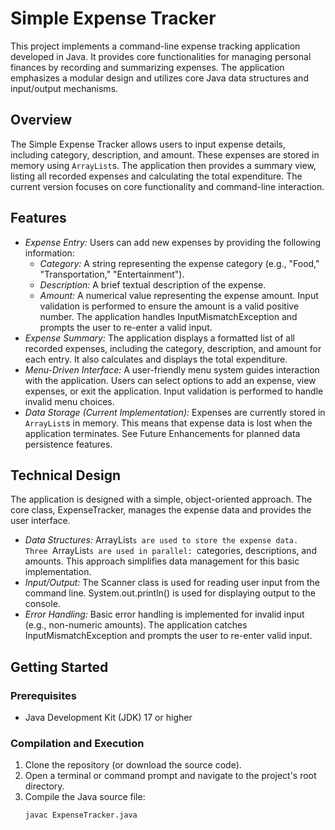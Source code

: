 # Simple Expense Tracker

This project implements a command-line expense tracking application developed in Java. It provides core functionalities for managing personal finances by recording and summarizing expenses.  The application emphasizes a modular design and utilizes core Java data structures and input/output mechanisms.

## Overview

The Simple Expense Tracker allows users to input expense details, including category, description, and amount. These expenses are stored in memory using `ArrayList`s.  The application then provides a summary view, listing all recorded expenses and calculating the total expenditure.  The current version focuses on core functionality and command-line interaction.

## Features

* *Expense Entry:*  Users can add new expenses by providing the following information:
    * *Category:* A string representing the expense category (e.g., "Food," "Transportation," "Entertainment").
    * *Description:* A brief textual description of the expense.
    * *Amount:* A numerical value representing the expense amount. Input validation is performed to ensure the amount is a valid positive number.  The application handles InputMismatchException and prompts the user to re-enter a valid input.
* *Expense Summary:* The application displays a formatted list of all recorded expenses, including the category, description, and amount for each entry.  It also calculates and displays the total expenditure.
* *Menu-Driven Interface:*  A user-friendly menu system guides interaction with the application.  Users can select options to add an expense, view expenses, or exit the application.  Input validation is performed to handle invalid menu choices.
* *Data Storage (Current Implementation):* Expenses are currently stored in `ArrayList`s in memory.  This means that expense data is lost when the application terminates. See Future Enhancements for planned data persistence features.

## Technical Design

The application is designed with a simple, object-oriented approach.  The core class, ExpenseTracker, manages the expense data and provides the user interface.

* *Data Structures:* ArrayList`s are used to store the expense data.  Three `ArrayList`s are used in parallel: `categories, descriptions, and amounts.  This approach simplifies data management for this basic implementation.
* *Input/Output:* The Scanner class is used for reading user input from the command line.  System.out.println() is used for displaying output to the console.
* *Error Handling:* Basic error handling is implemented for invalid input (e.g., non-numeric amounts).  The application catches InputMismatchException and prompts the user to re-enter valid input.

## Getting Started

### Prerequisites

* Java Development Kit (JDK) 17 or higher

### Compilation and Execution

1. Clone the repository (or download the source code).
2. Open a terminal or command prompt and navigate to the project's root directory.
3. Compile the Java source file:
   ```bash
   javac ExpenseTracker.java
